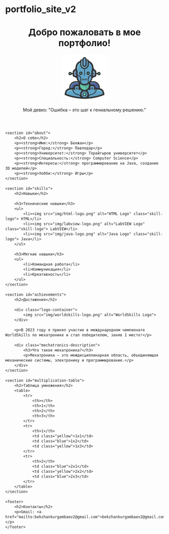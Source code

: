 # portfolio_site_v2
<!DOCTYPE html>
<html lang="ru">
<head>
    <meta charset="UTF-8">
    <meta name="viewport" content="width=device-width, initial-scale=1.0">
    <title>Портфолио</title>
    <link rel="stylesheet" href="style.css">
    <style>
        table {
            border-collapse: collapse;
            width: 200px;
        }
        th, td {
            border: 1px solid black;
            text-align: center;
            padding: 8px;
        }
        th {
            background-color: white;
        }
        .yellow {
            background-color: yellow;
        }
        .blue {
            background-color: blue;
            color: white;
        }
    </style>
</head>
<body>
    <header>
        <h1>Добро пожаловать в мое портфолио!</h1>
        <img src="img/avatar.png" alt="Аватар" width="150">
        <p>Мой девиз: "Ошибка – это шаг к гениальному решению."</p>
    </header>

    <section id="about">
        <h2>О себе</h2>
        <p><strong>Имя:</strong> Бекжан</p>
        <p><strong>Город:</strong> Павлодар</p>
        <p><strong>Университет:</strong> Торайгыров университет</p>
        <p><strong>Специальность:</strong> Computer Science</p>
        <p><strong>Интересы:</strong> программирование на Java, создание 3D моделей</p>
        <p><strong>Хобби:</strong> Игры</p>
    </section>

    <section id="skills">
        <h2>Навыки</h2>
        
        <h3>Технические навыки</h3>
        <ul>
            <li><img src="img/html-logo.png" alt="HTML Logo" class="skill-logo"> HTML</li>
            <li><img src="img/labview-logo.png" alt="LabVIEW Logo" class="skill-logo"> LabVIEW</li>
            <li><img src="img/java-logo.png" alt="Java Logo" class="skill-logo"> Java</li>
        </ul> 
        
        <h3>Мягкие навыки</h3>
        <ul>
            <li>Командная работа</li>
            <li>Коммуникация</li>
            <li>Креативность</li>
        </ul>
    </section>

    <section id="achievements">
        <h2>Достижения</h2>

        <div class="logo-container">
            <img src="img/worldskills-logo.png" alt="WorldSkills Logo">
        </div>

        <p>В 2023 году я принял участие в международном чемпионате WorldSkills по мехатронике и стал победителем, заняв 1 место!</p>

        <div class="mechatronics-description">
            <h3>Что такое мехатроника?</h3>
            <p>Мехатроника — это междисциплинарная область, объединяющая механические системы, электронику и программирование.</p>
        </div>
    </section>

    <section id="multiplication-table">
        <h2>Таблица умножения</h2>
        <table>
            <tr>
                <th></th>
                <th>1</th>
                <th>2</th>
                <th>3</th>
            </tr>
            <tr>
                <th>1</th>
                <td class="yellow">1x1</td>
                <td class="blue">1x2</td>
                <td class="yellow">1x3</td>
            </tr>
            <tr>
                <th>2</th>
                <td class="blue">2x1</td>
                <td class="yellow">2x2</td>
                <td class="blue">2x3</td>
            </tr>
        </table>
    </section>

    <footer>
        <h2>Контакты</h2>
        <p>Gmail: <a href="mailto:bekzhankurgambaev2@gmail.com">bekzhankurgambaev2@gmail.com</a></p>
    </footer>

</body>
</html>

